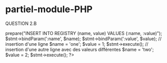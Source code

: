 # partiel-module-PHP

QUESTION 2.B
<?php
$stmt = $dbh->prepare("INSERT INTO REGISTRY (name, value) VALUES (:name, :value)");
$stmt->bindParam(':name', $name);
$stmt->bindParam(':value', $value);

// insertion d'une ligne
$name = 'one';
$value = 1;
$stmt->execute();

// insertion d'une autre ligne avec des valeurs différentes
$name = 'two';
$value = 2;
$stmt->execute();
?>
